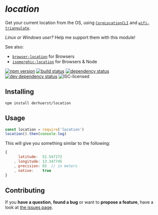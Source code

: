 # *location*

Get your current location from the OS, using [`CoreLocationCLI`](https://github.com/fulldecent/corelocationcli) and [`wifi-triangulate`](https://github.com/watson/wifi-triangulate).

*Linux or Windows user?* Help me support them with this module!

See also:

- [`browser-location`](https://github.com/derhuerst/browser-location) for Browsers
- [`isomorphic-location`](https://github.com/derhuerst/isomorphic-location) for Browsers & Node

[![npm version](https://img.shields.io/npm/v/location.svg)](https://www.npmjs.com/package/location)
[![build status](https://img.shields.io/travis/derhuerst/location.svg)](https://travis-ci.org/derhuerst/location)
[![dependency status](https://img.shields.io/david/derhuerst/location.svg)](https://david-dm.org/derhuerst/location)
[![dev dependency status](https://img.shields.io/david/dev/derhuerst/location.svg)](https://david-dm.org/derhuerst/location#info=devDependencies)
![ISC-licensed](https://img.shields.io/github/license/derhuerst/location.svg)


## Installing

```shell
npm install derhuerst/location
```


## Usage

```js
const location = require('location')
location().then(console.log)
```

This will give you something similar to the following:

```js
{
	  latitude:  52.547172
	, longitude: 13.347745
	, precision: 65  // in meters
	, native:    true
}
```


## Contributing

If you **have a question**, **found a bug** or want to **propose a feature**, have a look at [the issues page](https://github.com/derhuerst/location/issues).
